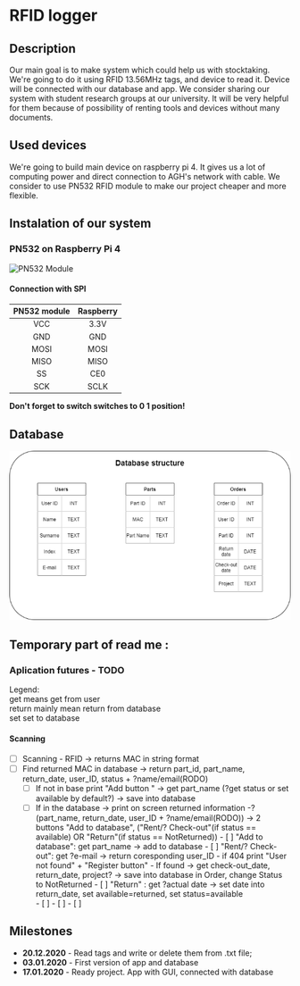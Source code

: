 # RFID logger
## Description
Our main goal is to make system which could help us with stocktaking. We're going to do it using RFID 13.56MHz tags, and device to read it. Device will be connected with our database and app. We consider sharing our system with student research groups at our university. It will be very helpful for them because of possibility of renting tools and devices without many documents.

## Used devices
We're going to build main device on raspberry pi 4. It gives us a lot of computing power and direct connection to AGH's network with cable. We consider to use PN532 RFID module to make our project cheaper and more flexible.

## Instalation of our system
### PN532 on Raspberry Pi 4
<img src="https://botland.com.pl/64035-thickbox_default/modul-rfidnfc-pn532-1356mhz-i2cspi-karta-i-brelok.jpg" alt="PN532 Module" width="200" height="200">  
  
#### Connection with SPI
| PN532 module | Raspberry |
|:------------:|:---------:|
|     VCC      |    3.3V   |
|     GND      |    GND    |
|     MOSI     |    MOSI   |
|     MISO     |    MISO   |
|     SS       |    CE0    |
|     SCK      |    SCLK   |

**Don't forget to switch switches to 0 1 position!**


## Database 
<img src="./Graphics/base.png" alt="Database structure">

## Temporary part of read me :  
### Aplication futures - TODO  
Legend:  
get means get from user   
return mainly mean return from database  
set set to database  
#### Scanning  
- [ ] Scanning - RFID -> returns MAC in string format  
- [ ] Find returned MAC in database -> return part_id, part_name, return_date, user_ID, status + ?name/email(RODO)
    - [ ] If not in base print "Add button " -> get part_name (?get status or set available by default?) -> save into database 
    - [ ] If in the database -> print on screen returned information -?(part_name, return_date, user_ID + ?name/email(RODO)) 
        -> 2 buttons "Add to database", ("Rent/? Check-out"(if status == available) OR "Return"(if status == NotReturned))
            - [ ] "Add to database": get part_name -> add to database
            - [ ] "Rent/? Check-out": get ?e-mail -> return coresponding user_ID
                - if 404 print "User not found" + "Register button" 
                - If found -> get check-out_date, return_date, project? -> save into database in Order, change Status to NotReturned 
            - [ ] "Return" : get ?actual date -> set date into return_date, set available=returned, set status=available  
            - [ ] 
            - [ ] 
            - [ ] 

## Milestones
- **20.12.2020** - Read tags and write or delete them from .txt file;
- **03.01.2020** - First version of app and database
- **17.01.2020** - Ready project. App with GUI, connected with database
